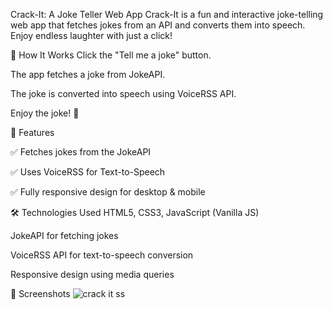 Crack-It: A Joke Teller Web App
Crack-It is a fun and interactive joke-telling web app that fetches jokes from an API and converts them into speech. Enjoy endless laughter with just a click!

🔧 How It Works
Click the "Tell me a joke" button.

The app fetches a joke from JokeAPI.

The joke is converted into speech using VoiceRSS API.

Enjoy the joke! 🎉


🚀 Features

✅ Fetches jokes from the JokeAPI

✅ Uses VoiceRSS for Text-to-Speech

✅ Fully responsive design for desktop & mobile

🛠 Technologies Used
HTML5, CSS3, JavaScript (Vanilla JS)

JokeAPI for fetching jokes

VoiceRSS API for text-to-speech conversion

Responsive design using media queries

📸 Screenshots
![crack it ss](https://github.com/user-attachments/assets/bdd4078c-e97b-430d-a346-d6c17063a5e5)
